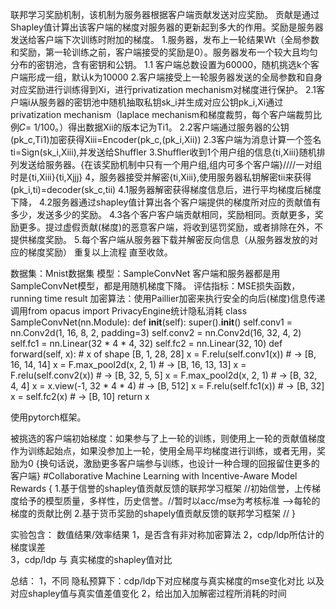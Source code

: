 联邦学习奖励机制，该机制为服务器根据客户端贡献发送对应奖励。
贡献是通过Shapley值计算出该客户端的梯度对服务器的更新起到多大的作用。奖励是服务器发送给客户端下次训练时附加的梯度。
1.服务器，发布上一轮结果Wt（全局参数和奖励，第一轮训练之前，客户端接受的奖励是0）。服务器发布一个较大且均匀分布的密钥池，含有密钥和公钥。
1.1 客户端总数设置为60000，随机挑选k个客户端形成一组，默认k为10000
2.客户端接受上一轮服务器发送的全局参数和自身对应奖励进行训练得到Xi，进行privatization mechanism对梯度进行保护。
2.1客户端i从服务器的密钥池中随机抽取私钥sk_i并生成对应公钥pk_i,Xi通过privatization mechanism（laplace mechanism和梯度裁剪，每个客户端裁剪比例𝐶= 1/100。）得出数据Xii的版本记为Ti1。
2.2客户端通过服务器的公钥(pk_c,Ti1)加密获得Xiii=Encoder(pk_c,(pk_i,Xii))
2.3客户端为消息计算一个签名ti=Sign(sk_i,Xiii),并发送给Shuffler
3.Shuffler收到1个用户组的信息{ti,Xiii}随机排列发送给服务器。{在该奖励机制中只有一个用户组,组内可多个客户端}////一对组时是{ti,Xiii}{ti,Xjjj}
4，服务器接受并解密{ti,Xiii},使用服务器私钥解密tii来获得(pk_i,ti)=decoder(sk_c,tii)
4.1服务器解密获得梯度信息后，进行平均梯度后梯度下降，
4.2服务器通过shapley值计算出各个客户端提供的梯度所对应的贡献值有多少，发送多少的奖励。
4.3各个客户客户端贡献相同，奖励相同。贡献更多，奖励更多。提过虚假贡献(梯度)的恶意客户端，将收到惩罚奖励，或者排除在外，不提供梯度奖励。
5.每个客户端从服务器下载并解密反向信息（从服务器发放的对应的梯度奖励）
重复以上流程 直至收敛。

数据集：Mnist数据集
模型：SampleConvNet 客户端和服务器都是用SampleConvNet模型，都是用随机梯度下降。
评估指标：MSE损失函数，running time result
加密算法：使用Paillier加密来执行安全的向后(梯度)信息传递
调用from opacus import PrivacyEngine统计隐私消耗
class SampleConvNet(nn.Module):
    def __init__(self):
        super().__init__()
        self.conv1 = nn.Conv2d(1, 16, 8, 2, padding=3)
        self.conv2 = nn.Conv2d(16, 32, 4, 2)
        self.fc1 = nn.Linear(32 * 4 * 4, 32)
        self.fc2 = nn.Linear(32, 10)
    def forward(self, x):
        # x of shape [B, 1, 28, 28]
        x = F.relu(self.conv1(x))  # -> [B, 16, 14, 14]
        x = F.max_pool2d(x, 2, 1)  # -> [B, 16, 13, 13]
        x = F.relu(self.conv2(x))  # -> [B, 32, 5, 5]
        x = F.max_pool2d(x, 2, 1)  # -> [B, 32, 4, 4]
        x = x.view(-1, 32 * 4 * 4)  # -> [B, 512]
        x = F.relu(self.fc1(x))  # -> [B, 32]
        x = self.fc2(x)  # -> [B, 10]
        return x

使用pytorch框架。

被挑选的客户端初始梯度：如果参与了上一轮的训练，则使用上一轮的贡献值梯度作为训练起始点，如果没参加上一轮，使用全局平均梯度进行训练，或者无用，奖励为0
{换句话说，激励更多客户端参与训练，也设计一种合理的回报留住更多的客户端}
#Collaborative Machine Learning with Incentive-Aware Model Rewards
{
    1.基于信誉的shapley值贡献反馈的联邦学习框架  //初始信誉，上传梯度给予的模型质量，多样性，历史信誉。//暂时以acc/mse为考核标准 -->每轮的梯度的贡献比例
    2.基于货币奖励的shapely值贡献反馈的联邦学习框架 //
}







实验包含：   数值结果/效率结果
1，是否含有非对称加密算法 
2，cdp/ldp所估计的梯度误差  
3，cdp/ldp 与 真实梯度的shapley值对比 

总结：
1，不同 隐私预算下：cdp/ldp下对应梯度与真实梯度的mse变化对比 以及 对应shapley值与真实值差值变化 
2，给出加入加解密过程所消耗的时间
